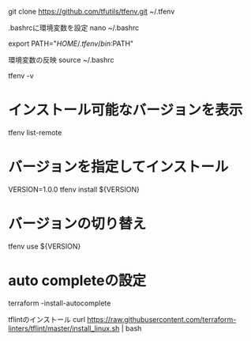 git clone https://github.com/tfutils/tfenv.git ~/.tfenv

.bashrcに環境変数を設定
nano ~/.bashrc

export PATH="$HOME/.tfenv/bin:$PATH"

環境変数の反映
source ~/.bashrc

tfenv -v

# インストール可能なバージョンを表示
tfenv list-remote

# バージョンを指定してインストール
VERSION=1.0.0
tfenv install ${VERSION}

# バージョンの切り替え
tfenv use ${VERSION}

# auto completeの設定
terraform -install-autocomplete

tflintのインストール
curl https://raw.githubusercontent.com/terraform-linters/tflint/master/install_linux.sh | bash